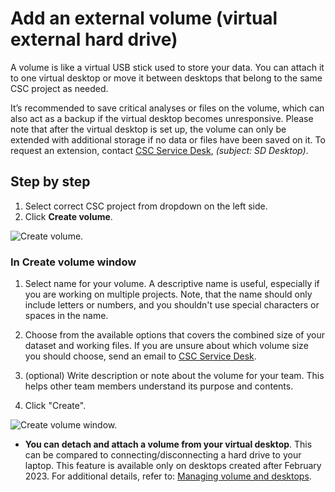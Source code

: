 # Add an external volume (virtual external hard drive)

A volume is like a virtual USB stick used to store your data. You can attach it to one virtual desktop or move it between desktops that belong to the same CSC project as needed.

It’s recommended to save critical analyses or files on the volume, which can also act as a backup if the virtual desktop becomes unresponsive. Please note that after the virtual desktop is set up, the volume can only be extended with additional storage if no data or files have been saved on it. To request an extension, contact [CSC Service Desk](../../support/contact.md), *(subject: SD Desktop)*.

## Step by step

1. Select correct CSC project from dropdown on the left side.
2. Click **Create volume**.

![Create volume.](https://a3s.fi/docs-files/sensitive-data/SD_Desktop/SD-DesktopNew_CreateVolume.png)

### In Create volume window 

1. Select name for your volume. A descriptive name is useful, especially if you are working on multiple projects. Note, that the name should only include letters or numbers, and you shouldn't use special characters or spaces in the name.

2. Choose from the available options that covers the combined size of your dataset and working files. If you are unsure about which volume size you should choose, send an email to [CSC Service Desk](../../support/contact.md).

3. (optional) Write description or note about the volume for your team. This helps other team members understand its purpose and contents.

4. Click "Create". 

![Create volume window.](https://a3s.fi/docs-files/sensitive-data/SD_Desktop/SD-DesktopNew_CreateVolume2.png)

* **You can detach and attach a volume from your virtual desktop**. This can be compared to connecting/disconnecting a hard drive to your laptop. This feature is available only on desktops created after February 2023. For additional details, refer to: [Managing volume and desktops](./sd-desktop-manage.md).

